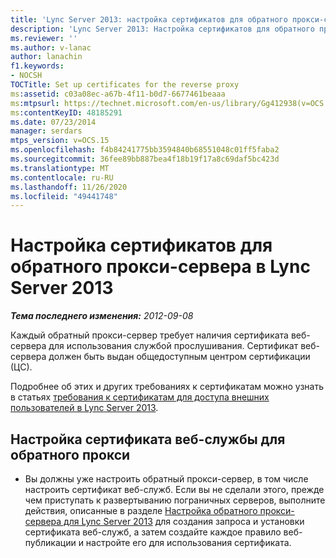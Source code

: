 ```yaml
---
title: 'Lync Server 2013: настройка сертификатов для обратного прокси-сервера'
description: 'Lync Server 2013: Настройка сертификатов для обратного прокси-сервера.'
ms.reviewer: ''
ms.author: v-lanac
author: lanachin
f1.keywords:
- NOCSH
TOCTitle: Set up certificates for the reverse proxy
ms:assetid: c03a08ec-a67b-4f11-b0d7-6677461beaaa
ms:mtpsurl: https://technet.microsoft.com/en-us/library/Gg412938(v=OCS.15)
ms:contentKeyID: 48185291
ms.date: 07/23/2014
manager: serdars
mtps_version: v=OCS.15
ms.openlocfilehash: f4b84241775bb3594840b68551048c01ff5faba2
ms.sourcegitcommit: 36fee89bb887bea4f18b19f17a8c69daf5bc423d
ms.translationtype: MT
ms.contentlocale: ru-RU
ms.lasthandoff: 11/26/2020
ms.locfileid: "49441748"
---
```

# <a name="set-up-certificates-for-the-reverse-proxy-in-lync-server-2013"></a>Настройка сертификатов для обратного прокси-сервера в Lync Server 2013

<div data-xmlns="http://www.w3.org/1999/xhtml">

<div class="topic" data-xmlns="http://www.w3.org/1999/xhtml" data-msxsl="urn:schemas-microsoft-com:xslt" data-cs="https://msdn.microsoft.com/">

<div data-asp="https://msdn2.microsoft.com/asp">



</div>

<div id="mainSection">

<div id="mainBody">

<span> </span>

_**Тема последнего изменения:** 2012-09-08_

Каждый обратный прокси-сервер требует наличия сертификата веб-сервера для использования службой прослушивания. Сертификат веб-сервера должен быть выдан общедоступным центром сертификации (ЦС).

Подробнее об этих и других требованиях к сертификатам можно узнать в статьях [требования к сертификатам для доступа внешних пользователей в Lync Server 2013](lync-server-2013-certificate-requirements-for-external-user-access.md).

<div>

## <a name="to-set-up-a-web-services-certificate-for-the-reverse-proxy"></a>Настройка сертификата веб-службы для обратного прокси

  - Вы должны уже настроить обратный прокси-сервер, в том числе настроить сертификат веб-служб. Если вы не сделали этого, прежде чем приступать к развертыванию пограничных серверов, выполните действия, описанные в разделе [Настройка обратного прокси-сервера для Lync Server 2013](lync-server-2013-setting-up-reverse-proxy-servers.md) для создания запроса и установки сертификата веб-служб, а затем создайте каждое правило веб-публикации и настройте его для использования сертификата.

</div>

</div>

<span> </span>

</div>

</div>

</div>

